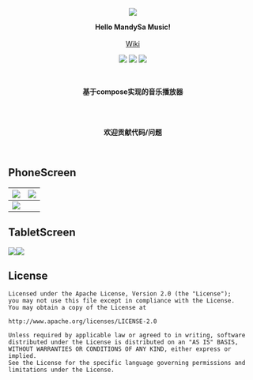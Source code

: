 <p align="center"><img src="https://gitee.com/ZXHHYJ/mandysa_music/raw/master/app/src/main/res/mipmap-xxxhdpi/ic_launcher_round.png"/></p>

<p align="center">
    <strong>Hello MandySa Music!</strong>
    <br>
    <br>
    <a href="https://gitee.com/ZXHHYJ/mandysa_music/wikis">Wiki</a>
</p>

<p align="center">
<img src="https://img.shields.io/badge/language-kotlin-orange.svg"/>
<img src="https://img.shields.io/badge/license-Apache-blue"/>
<a href="https://gitee.com/ZXHHYJ/mandysa_music/releases"><img src="https://img.shields.io/badge/updates-%E6%9B%B4%E6%96%B0%E6%97%A5%E5%BF%97-brightgreen"/></a>
</p>

<br>
<p align="center"><strong>基于compose实现的音乐播放器</strong></p>
<br>

<br>
<p align="center"><strong>欢迎贡献代码/问题</strong></p>
<br>

## PhoneScreen

|![](https://gitee.com/ZXHHYJ/mandysa_music/raw/master/screen/手机-主页.png)|![](https://gitee.com/ZXHHYJ/mandysa_music/raw/master/screen/手机-播放页.png)|
|--|--|
|![](https://gitee.com/ZXHHYJ/mandysa_music/raw/master/screen/手机-歌词.png)

## TabletScreen

![](https://gitee.com/ZXHHYJ/mandysa_music/raw/master/screen/平板-主页.png)![](https://gitee.com/ZXHHYJ/mandysa_music/raw/master/screen/平板-播放页和歌词.png)

## License

```
Licensed under the Apache License, Version 2.0 (the "License");
you may not use this file except in compliance with the License.
You may obtain a copy of the License at

http://www.apache.org/licenses/LICENSE-2.0

Unless required by applicable law or agreed to in writing, software
distributed under the License is distributed on an "AS IS" BASIS,
WITHOUT WARRANTIES OR CONDITIONS OF ANY KIND, either express or implied.
See the License for the specific language governing permissions and
limitations under the License.
```
